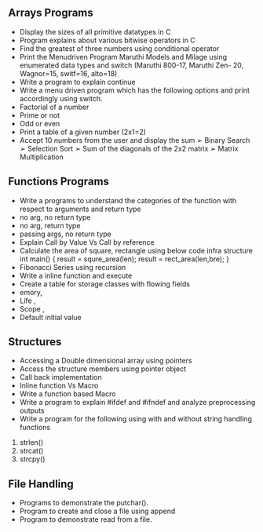 ## Arrays Programs
- Display the sizes of all primitive datatypes in C
- Program explains about various bitwise operators in C
- Find the greatest of three numbers using conditional operator
- Print the Menudriven Program Maruthi Models and Milage using enumerated
data types and switch
(Maruthi 800-17, Maruthi Zen- 20, Wagnor=15, switf=16, alto=18)
-  Write a program to explain continue
- Write a menu driven program which has the following options and print
accordingly using switch.
- Factorial of a number
- Prime or not
- Odd or even
- Print a table of a given number (2x1=2)
- Accept 10 numbers from the user and display the sum
➢ Binary Search
➢ Selection Sort
➢ Sum of the diagonals of the 2x2 matrix
➢ Matrix Multiplication

## Functions Programs
-  Write a programs to understand the categories of the function with
respect to arguments and return type
- no arg, no return type
-  no arg, return type
-  passing args, no return type
-  Explain Call by Value Vs Call by reference
-  Calculate the area of square, rectangle using below code infra structure
int main()
{
result = squre_area(len);
result = rect_area(len,bre);
}
-  Fibonacci Series using recursion
-  Write a inline function and execute
-  Create a table for storage classes with flowing fields
-  emory,
-  Life ,
-  Scope ,
-  Default initial value

## Structures

- Accessing a Double dimensional array using pointers
- Access the structure members using pointer object
- Call back implementation
- Inline function Vs Macro
- Write a function based Macro
- Write a program to explain #ifdef and #ifndef and analyze
preprocessing outputs
- Write a program for the following using with and without string
handling functions
1. strlen()
2. strcat()
3. strcpy()


## File Handling 

-  Programs to demonstrate the putchar().
- Program to create and close a file using append
- Program to demonstrate read from a file.
